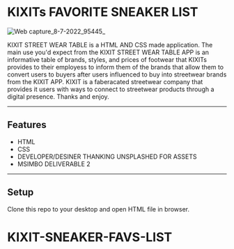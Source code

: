 KIXITs FAVORITE SNEAKER LIST
============

![Web capture_8-7-2022_95445_](https://user-images.githubusercontent.com/108539014/178007149-69735853-4054-4400-96ed-0262868a75af.jpeg)

KIXIT STREET WEAR TABLE is a HTML AND CSS made application. The main use you'd expect from the KIXIT STREET WEAR TABLE APP is an informative table of brands, styles, and prices of footwear that KIXITs provides to their employess to inform them of the brands that allow them to convert users to buyers after users influenced to buy into streetwear brands from the KIXIT APP. KIXIT is a faberacated streetwear company that provides it users with ways to connect to streetwear products through a digital presence. Thanks and enjoy.


---

## Features
- HTML
- CSS
- DEVELOPER/DESINER THANKING UNSPLASHED FOR ASSETS
- MSIMBO DELIVERABLE 2


---

## Setup
Clone this repo to your desktop and open HTML file in browser. 

# KIXIT-SNEAKER-FAVS-LIST
